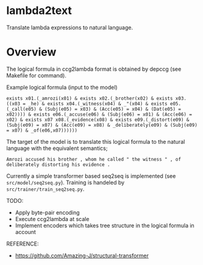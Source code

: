 # lambda2text

Translate lambda expressions to natural language.

# Overview

The logical formula in ccg2lambda format is obtained by depccg (see Makefile for command).

Example logical formula (input to the model)
```
exists x01.(_amrozi(x01) & exists x02.(_brother(x02) & exists x03.((x03 = _he) & exists x04.(_witness(x04) & _"(x04) & exists e05.(_call(e05) & (Subj(e05) = x03) & (Acc(e05) = x04) & (Dat(e05) = x02)))) & exists e06.(_accuse(e06) & (Subj(e06) = x01) & (Acc(e06) = x02) & exists x07 x08.(_evidence(x08) & exists e09.(_distort(e09) & (Subj(e09) = x07) & (Acc(e09) = x08) & _deliberately(e09) & (Subj(e09) = x07) & _of(e06,x07))))))
```

The target of the model is to translate this logical formula to the natural language with the equivalent semantics;
```
Amrozi accused his brother , whom he called " the witness " , of deliberately distorting his evidence .
```

Currently a simple transformer based seq2seq is implemented (see `src/model/seq2seq.py`).
Training is handeled by `src/trainer/train_seq2seq.py`.

TODO: 
- Apply byte-pair encoding
- Execute ccg2lambda at scale
- Implement encoders which takes tree structure in the logical formula in account


REFERENCE:
- https://github.com/Amazing-J/structural-transformer
